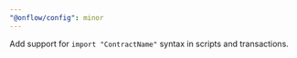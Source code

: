 ```yaml
---
"@onflow/config": minor
---
```


Add support for `import "ContractName"` syntax in scripts and transactions.
